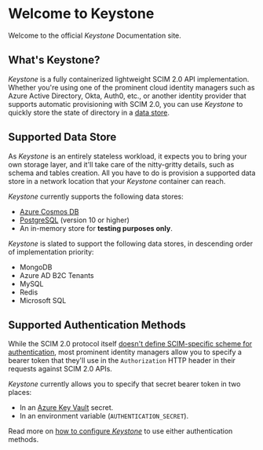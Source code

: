 # Welcome to Keystone

Welcome to the official *Keystone* Documentation site.

## What's Keystone?

*Keystone* is a fully containerized lightweight SCIM 2.0 API implementation.
Whether you're using one of the prominent cloud identity managers such as
Azure Active Directory, Okta, Auth0, etc., or another identity provider that supports
automatic provisioning with SCIM 2.0, you can use *Keystone* to quickly store
the state of directory in a [data store](#supported-data-store).

## Supported Data Store

As *Keystone* is an entirely stateless workload, it expects you to bring your own
storage layer, and it'll take care of the nitty-gritty details, such as schema
and tables creation.  All you have to do is provision a supported data store in
a network location that your *Keystone* container can reach.

*Keystone* currently supports the following data stores:

  * [Azure Cosmos DB](https://docs.microsoft.com/en-us/azure/cosmos-db/introduction)
  * [PostgreSQL](https://www.postgresql.org) (version 10 or higher)
  * An in-memory store for **testing purposes only**.

*Keystone* is slated to support the following data stores, in descending order of implementation
priority:

  * MongoDB
  * Azure AD B2C Tenants
  * MySQL
  * Redis
  * Microsoft SQL

## Supported Authentication Methods

While the SCIM 2.0 protocol itself
[doesn't define SCIM-specific scheme for authentication](https://datatracker.ietf.org/doc/html/rfc7644#section-2),
most prominent identity managers allow you to specify a bearer token that they'll use in the `Authorization` HTTP header in their requests against SCIM 2.0 APIs.

*Keystone* currently allows you to specify that secret bearer token in two places:

* In an [Azure Key Vault](https://azure.microsoft.com/en-us/services/key-vault/) secret.
* In an environment variable (`AUTHENTICATION_SECRET`).

Read more on [how to configure *Keystone*](./configuration.md) to use either authentication methods.

